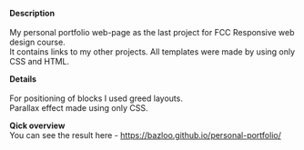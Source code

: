 
<b>Description</b><br><br>
My personal portfolio web-page as the last project for FCC Responsive web design course.  
It contains links to my other projects. All templates were made by using only CSS and HTML.

<b>Details</b><br><br>
For positioning of blocks I used greed layouts.<br>
Parallax effect made using only CSS.

<b>Qick overview</b><br>
You can see the result here - https://bazloo.github.io/personal-portfolio/
